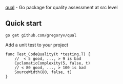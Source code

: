 [qual](https://godoc.org/github.com/gregoryv/qual) - Go package for quality assessment at src level

## Quick start

    go get github.com/gregoryv/qual

Add a unit test to your project

    func Test_CodeQuality(t *testing.T) {
	    //  < 5 good, ..., > 9 is bad
	    CyclomaticComplexity(5, false, t)
		// < 80 good, ..., > 100 is bad
		SourceWidth(80, false, t)
    }
